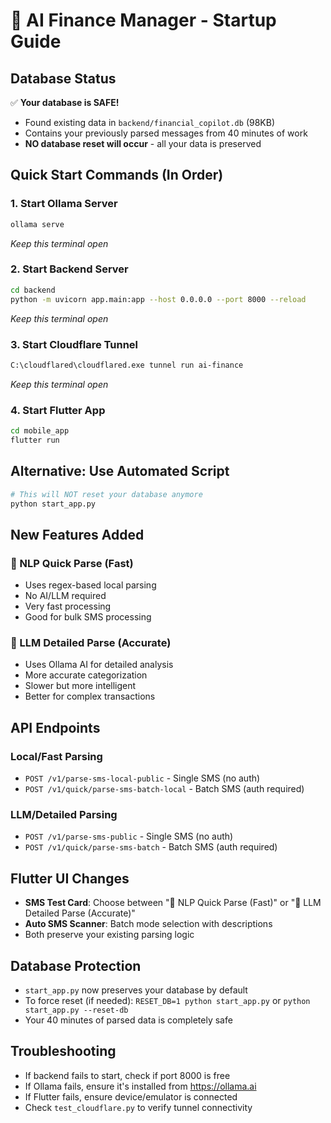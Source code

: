 # 🚀 AI Finance Manager - Startup Guide

## Database Status
✅ **Your database is SAFE!** 
- Found existing data in `backend/financial_copilot.db` (98KB)
- Contains your previously parsed messages from 40 minutes of work
- **NO database reset will occur** - all your data is preserved

## Quick Start Commands (In Order)

### 1. Start Ollama Server
```bash
ollama serve
```
*Keep this terminal open*

### 2. Start Backend Server
```bash
cd backend
python -m uvicorn app.main:app --host 0.0.0.0 --port 8000 --reload
```
*Keep this terminal open*

### 3. Start Cloudflare Tunnel
```bash
C:\cloudflared\cloudflared.exe tunnel run ai-finance
```
*Keep this terminal open*

### 4. Start Flutter App
```bash
cd mobile_app
flutter run
```

## Alternative: Use Automated Script
```bash
# This will NOT reset your database anymore
python start_app.py
```

## New Features Added

### 🚀 NLP Quick Parse (Fast)
- Uses regex-based local parsing
- No AI/LLM required
- Very fast processing
- Good for bulk SMS processing

### 🤖 LLM Detailed Parse (Accurate)  
- Uses Ollama AI for detailed analysis
- More accurate categorization
- Slower but more intelligent
- Better for complex transactions

## API Endpoints

### Local/Fast Parsing
- `POST /v1/parse-sms-local-public` - Single SMS (no auth)
- `POST /v1/quick/parse-sms-batch-local` - Batch SMS (auth required)

### LLM/Detailed Parsing  
- `POST /v1/parse-sms-public` - Single SMS (no auth)
- `POST /v1/quick/parse-sms-batch` - Batch SMS (auth required)

## Flutter UI Changes
- **SMS Test Card**: Choose between "🚀 NLP Quick Parse (Fast)" or "🤖 LLM Detailed Parse (Accurate)"
- **Auto SMS Scanner**: Batch mode selection with descriptions
- Both preserve your existing parsing logic

## Database Protection
- `start_app.py` now preserves your database by default
- To force reset (if needed): `RESET_DB=1 python start_app.py` or `python start_app.py --reset-db`
- Your 40 minutes of parsed data is completely safe

## Troubleshooting
- If backend fails to start, check if port 8000 is free
- If Ollama fails, ensure it's installed from https://ollama.ai
- If Flutter fails, ensure device/emulator is connected
- Check `test_cloudflare.py` to verify tunnel connectivity

